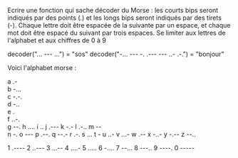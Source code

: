 Ecrire une fonction qui sache décoder du Morse : les courts bips seront indiqués par des points (.) et les longs
bips seront indiqués par des tirets (-). Chaque lettre doit être espacée de la suivante par un espace, et chaque mot 
doit être espacé du suivant par trois espaces. Se limiter aux lettres de l'alphabet et aux chiffres de 0 à 9

decoder("... --- ...") = "sos"
decoder("-... --- -. .--- --- ..- .-.") = "bonjour"

Voici l'alphabet morse :

a .-                        
b -...                       
c -.-.                      
d -..                     
e .                         
f ..-.             
g --.
h ....
i .. 
j .---
k -.- 
l .-..
m --  
n -.
o ---
p .--.
q --.-
r .-. 
s ...
t - 
u ..- 
v ...-
w .-- 
x -..- 
y -.--
z --..

1 .---- 
2 ..---
3 ...--
4 ....- 
5 ..... 
6 -....
7 --...
8 ---..
9 ----.
0 -----
